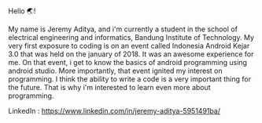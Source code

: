 Hello 🌏!

My name is Jeremy Aditya, and i'm currently a student in the school of electrical engineering and informatics, Bandung Institute of Technology. 
My very first exposure to coding is on an event called Indonesia Android Kejar 3.0 that was held on the january of 2018. It was an awesome experience for me. 
On that event, i get to know the basics of android programming using android studio. More importantly, that event ignited my interest on programming. 
I think the ability to write a code is a very important thing for the future. That is why i'm interested to learn even more about programming.

LinkedIn : https://www.linkedin.com/in/jeremy-aditya-5951491ba/
<!--
**Jeremyaditya/Jeremyaditya** is a ✨ _special_ ✨ repository because its `README.md` (this file) appears on your GitHub profile.

Here are some ideas to get you started:

- 🔭 I’m currently working on ...
- 🌱 I’m currently learning ...
- 👯 I’m looking to collaborate on ...
- 🤔 I’m looking for help with ...
- 💬 Ask me about ...
- 📫 How to reach me: ...
- 😄 Pronouns: ...
- ⚡ Fun fact: ...
-->


